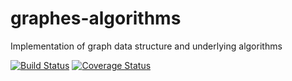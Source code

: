 # graphes-algorithms
Implementation of graph data structure and underlying algorithms


[![Build Status](https://travis-ci.org/gpouilloux/graphes-algorithms.svg?branch=master)](https://travis-ci.org/gpouilloux/graphes-algorithms)
[![Coverage Status](https://coveralls.io/repos/gpouilloux/graphes-algorithms/badge.svg?branch=master&service=github)](https://coveralls.io/github/gpouilloux/graphes-algorithms?branch=master)